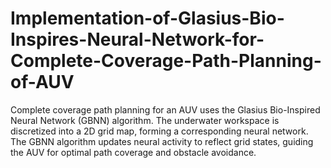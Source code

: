 # Implementation-of-Glasius-Bio-Inspires-Neural-Network-for-Complete-Coverage-Path-Planning-of-AUV
Complete coverage path planning for an AUV uses the Glasius Bio-Inspired Neural Network (GBNN) algorithm. The underwater workspace is discretized into a 2D grid map, forming a corresponding neural network. The GBNN algorithm updates neural activity to reflect grid states, guiding the AUV for optimal path coverage and obstacle avoidance.
